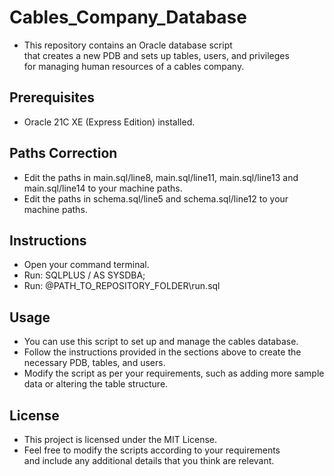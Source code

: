 # Cables_Company_Database

- This repository contains an Oracle database script<br/>that creates a new PDB and sets up tables, users, and privileges<br/>for managing human resources of a cables company.

## Prerequisites

- Oracle 21C XE (Express Edition) installed.

## Paths Correction

- Edit the paths in main.sql/line8, main.sql/line11, main.sql/line13 and main.sql/line14 to your machine paths.
- Edit the paths in schema.sql/line5 and schema.sql/line12 to your machine paths.

## Instructions

- Open your command terminal.
- Run: SQLPLUS / AS SYSDBA;
- Run: @PATH_TO_REPOSITORY_FOLDER\run.sql

## Usage
- You can use this script to set up and manage the cables database. 
- Follow the instructions provided in the sections above to create the necessary PDB, tables, and users. 
- Modify the script as per your requirements, such as adding more sample data or altering the table structure.

## License
- This project is licensed under the MIT License.
- Feel free to modify the scripts according to your requirements<br/>and include any additional details that you think are relevant.

